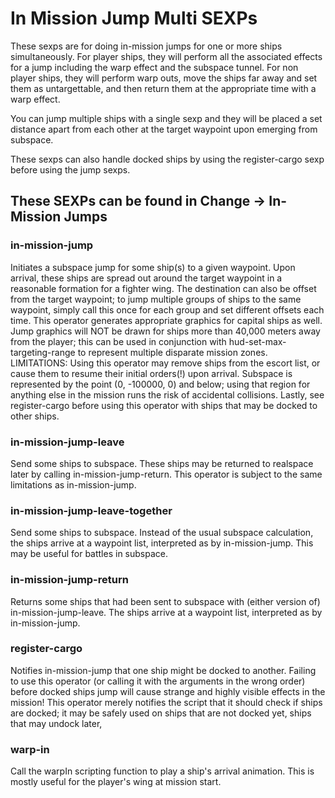 
# In Mission Jump Multi SEXPs
These sexps are for doing in-mission jumps for one or more ships simultaneously. For player ships, they will perform all the associated effects for a jump including the warp effect and the subspace tunnel. For non player ships, they will perform warp outs, move the ships far away and set them as untargettable, and then return them at the appropriate time with a warp effect.

You can jump multiple ships with a single sexp and they will be placed a set distance apart from each other at the target waypoint upon emerging from subspace.

These sexps can also handle docked ships by using the register-cargo sexp before using the jump sexps.

## These SEXPs can be found in Change -> In-Mission Jumps

### in-mission-jump
Initiates a subspace jump for some ship(s) to a given waypoint. Upon arrival, these ships are spread out around the target waypoint in a reasonable formation for a fighter wing. The destination can also be offset from the target waypoint; to jump multiple groups of ships to the same waypoint, simply call this once for each group and set different offsets each time. This operator generates appropriate graphics for capital ships as well. Jump graphics will NOT be drawn for ships more than 40,000 meters away from the player; this can be used in conjunction with hud-set-max-targeting-range to represent multiple disparate mission zones. LIMITATIONS: Using this operator may remove ships from the escort list, or cause them to resume their initial orders(!) upon arrival. Subspace is represented by the point (0, -100000, 0) and below; using that region for anything else in the mission runs the risk of accidental collisions. Lastly, see register-cargo before using this operator with ships that may be docked to other ships.
### in-mission-jump-leave
Send some ships to subspace. These ships may be returned to realspace later by calling in-mission-jump-return. This operator is subject to the same limitations as in-mission-jump.
### in-mission-jump-leave-together
Send some ships to subspace. Instead of the usual subspace calculation, the ships arrive at a waypoint list, interpreted as by in-mission-jump. This may be useful for battles in subspace.
### in-mission-jump-return
Returns some ships that had been sent to subspace with (either version of) in-mission-jump-leave. The ships arrive at a waypoint list, interpreted as by in-mission-jump.
### register-cargo
Notifies in-mission-jump that one ship might be docked to another. Failing to use this operator (or calling it with the arguments in the wrong order) before docked ships jump will cause strange and highly visible effects in the mission! This operator merely notifies the script that it should check if ships are docked; it may be safely used on ships that are not docked yet, ships that may undock later, 
### warp-in
Call the warpIn scripting function to play a ship's arrival animation. This is mostly useful for the player's wing at mission start.